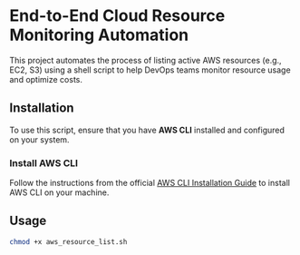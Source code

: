 # End-to-End Cloud Resource Monitoring Automation

This project automates the process of listing active AWS resources (e.g., EC2, S3) using a shell script to help DevOps teams monitor resource usage and optimize costs.

## Installation

To use this script, ensure that you have **AWS CLI** installed and configured on your system.

### Install AWS CLI

Follow the instructions from the official [AWS CLI Installation Guide](https://docs.aws.amazon.com/cli/latest/userguide/install-cliv2.html) to install AWS CLI on your machine.

## Usage

```bash
chmod +x aws_resource_list.sh
